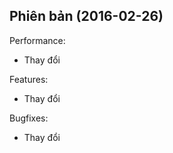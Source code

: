 ## Phiên bản (2016-02-26)

Performance:

  - Thay đổi

Features:

  - Thay đổi

Bugfixes:

  - Thay đổi